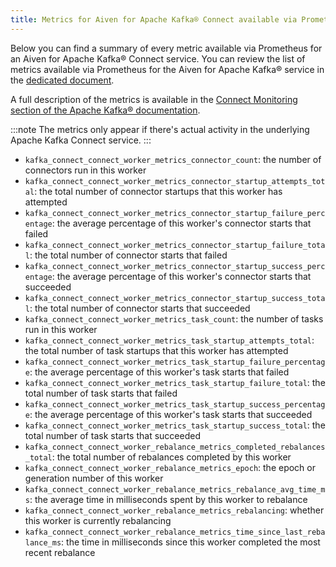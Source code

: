 ```yaml
---
title: Metrics for Aiven for Apache Kafka® Connect available via Prometheus
---
```


Below you can find a summary of every metric available via Prometheus
for an Aiven for Apache Kafka® Connect service. You can review the list
of metrics available via Prometheus for the Aiven for Apache Kafka®
service in the
[dedicated document](/docs/products/kafka/reference/kafka-metrics-prometheus).

A full description of the metrics is available in the [Connect
Monitoring section of the Apache Kafka®
documentation](https://kafka.apache.org/documentation/#connect_monitoring).

:::note
The metrics only appear if there\'s actual activity in the underlying
Apache Kafka Connect service.
:::

-   `kafka_connect_connect_worker_metrics_connector_count`: the number
    of connectors run in this worker
-   `kafka_connect_connect_worker_metrics_connector_startup_attempts_total`:
    the total number of connector startups that this worker has
    attempted
-   `kafka_connect_connect_worker_metrics_connector_startup_failure_percentage`:
    the average percentage of this worker\'s connector starts that
    failed
-   `kafka_connect_connect_worker_metrics_connector_startup_failure_total`:
    the total number of connector starts that failed
-   `kafka_connect_connect_worker_metrics_connector_startup_success_percentage`:
    the average percentage of this worker\'s connector starts that
    succeeded
-   `kafka_connect_connect_worker_metrics_connector_startup_success_total`:
    the total number of connector starts that succeeded
-   `kafka_connect_connect_worker_metrics_task_count`: the number of
    tasks run in this worker
-   `kafka_connect_connect_worker_metrics_task_startup_attempts_total`:
    the total number of task startups that this worker has attempted
-   `kafka_connect_connect_worker_metrics_task_startup_failure_percentage`:
    the average percentage of this worker\'s task starts that failed
-   `kafka_connect_connect_worker_metrics_task_startup_failure_total`:
    the total number of task starts that failed
-   `kafka_connect_connect_worker_metrics_task_startup_success_percentage`:
    the average percentage of this worker\'s task starts that succeeded
-   `kafka_connect_connect_worker_metrics_task_startup_success_total`:
    the total number of task starts that succeeded
-   `kafka_connect_connect_worker_rebalance_metrics_completed_rebalances_total`:
    the total number of rebalances completed by this worker
-   `kafka_connect_connect_worker_rebalance_metrics_epoch`: the epoch or
    generation number of this worker
-   `kafka_connect_connect_worker_rebalance_metrics_rebalance_avg_time_ms`:
    the average time in milliseconds spent by this worker to rebalance
-   `kafka_connect_connect_worker_rebalance_metrics_rebalancing`:
    whether this worker is currently rebalancing
-   `kafka_connect_connect_worker_rebalance_metrics_time_since_last_rebalance_ms`:
    the time in milliseconds since this worker completed the most recent
    rebalance
